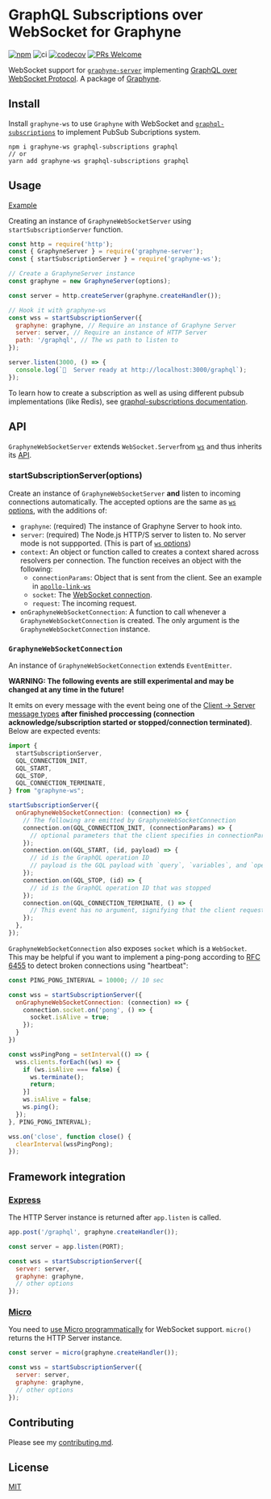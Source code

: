 # GraphQL Subscriptions over WebSocket for Graphyne

[![npm](https://badgen.net/npm/v/graphyne-ws)](https://www.npmjs.com/package/graphyne-ws)
![ci](https://github.com/hoangvvo/graphyne/workflows/Test%20and%20coverage/badge.svg)
[![codecov](https://codecov.io/gh/hoangvvo/graphyne/branch/master/graph/badge.svg)](https://codecov.io/gh/hoangvvo/graphyne)
[![PRs Welcome](https://badgen.net/badge/PRs/welcome/ff5252)](/CONTRIBUTING.md)

WebSocket support for [`graphyne-server`](/packages/graphyne-server) implementing [GraphQL over WebSocket Protocol](https://github.com/apollographql/subscriptions-transport-ws/blob/master/PROTOCOL.md). A package of [Graphyne](/).

## Install

Install `graphyne-ws` to use `Graphyne` with WebSocket and [`graphql-subscriptions`](https://github.com/apollographql/graphql-subscriptions) to implement PubSub Subcriptions system.

```shell
npm i graphyne-ws graphql-subscriptions graphql
// or
yarn add graphyne-ws graphql-subscriptions graphql
```

## Usage

[Example](/examples/with-graphql-subscriptions)

Creating an instance of `GraphyneWebSocketServer` using `startSubscriptionServer` function.

```javascript
const http = require('http');
const { GraphyneServer } = require('graphyne-server');
const { startSubscriptionServer } = require('graphyne-ws');

// Create a GraphyneServer instance
const graphyne = new GraphyneServer(options);

const server = http.createServer(graphyne.createHandler());

// Hook it with graphyne-ws
const wss = startSubscriptionServer({
  graphyne: graphyne, // Require an instance of Graphyne Server
  server: server, // Require an instance of HTTP Server
  path: '/graphql', // The ws path to listen to
});

server.listen(3000, () => {
  console.log(`🚀  Server ready at http://localhost:3000/graphql`);
});
```

To learn how to create a subscription as well as using different pubsub implementations (like Redis), see [graphql-subscriptions documentation](https://github.com/apollographql/graphql-subscriptions#getting-started-with-your-first-subscription).

## API

`GraphyneWebSocketServer` extends `WebSocket.Server`from [`ws`](https://www.npmjs.com/package/ws) and thus inherits its [API](https://github.com/websockets/ws/blob/HEAD/doc/ws.md).

### startSubscriptionServer(options)

Create an instance of `GraphyneWebSocketServer` **and** listen to incoming connections automatically. The accepted options are the same as [`ws` options](https://github.com/websockets/ws/blob/HEAD/doc/ws.md#new-websocketserveroptions-callback), with the additions of:

- `graphyne`: (required) The instance of Graphyne Server to hook into.
- `server`: (required) The Node.js HTTP/S server to listen to. No server mode is not suppported. (This is part of [`ws` options](https://github.com/websockets/ws/blob/HEAD/doc/ws.md#new-websocketserveroptions-callback))
- `context`: An object or function called to creates a context shared across resolvers per connection. The function receives an object with the following:
  - `connectionParams`: Object that is sent from the client. See an example in [`apollo-link-ws`](https://www.apollographql.com/docs/react/data/subscriptions/#authentication-over-websocket)
  - `socket`: The [WebSocket connection](https://github.com/websockets/ws/blob/HEAD/doc/ws.md#event-connection).
  - `request`: The incoming request.
- `onGraphyneWebSocketConnection`: A function to call whenever a `GraphyneWebSocketConnection` is created. The only argument is the `GraphyneWebSocketConnection` instance.

### `GraphyneWebSocketConnection`

An instance of `GraphyneWebSocketConnection` extends `EventEmitter`.

**WARNING: The following events are still experimental and may be changed at any time in the future!**

It emits on every message with the event being one of the [Client -> Server message types](src/messageTypes.ts) **after finished proccessing (connection acknowledge/subscription started or stopped/connection terminated)**. Below are expected events:

```javascript
import {
  startSubscriptionServer,
  GQL_CONNECTION_INIT,
  GQL_START,
  GQL_STOP,
  GQL_CONNECTION_TERMINATE,
} from "graphyne-ws";

startSubscriptionServer({
  onGraphyneWebSocketConnection: (connection) => {
    // The following are emitted by GraphyneWebSocketConnection
    connection.on(GQL_CONNECTION_INIT, (connectionParams) => {
      // optional parameters that the client specifies in connectionParams
    });
    connection.on(GQL_START, (id, payload) => {
      // id is the GraphQL operation ID
      // payload is the GQL payload with `query`, `variables`, and `operationName`.
    });
    connection.on(GQL_STOP, (id) => {
      // id is the GraphQL operation ID that was stopped
    });
    connection.on(GQL_CONNECTION_TERMINATE, () => {
      // This event has no argument, signifying that the client requests the connection to be terminated
    });
  },
});
```

`GraphyneWebSocketConnection` also exposes `socket` which is a `WebSocket`. This may be helpful if you want to implement a ping-pong according to [RFC 6455](https://tools.ietf.org/html/rfc6455) to detect broken connections using "heartbeat":

```javascript
const PING_PONG_INTERVAL = 10000; // 10 sec

const wss = startSubscriptionServer({
  onGraphyneWebSocketConnection: (connection) => {
    connection.socket.on('pong', () => {
      socket.isAlive = true;
    });
  }
})

const wssPingPong = setInterval(() => {
  wss.clients.forEach((ws) => {
    if (ws.isAlive === false) {
      ws.terminate();
      return;
    }]
    ws.isAlive = false;
    ws.ping();
  });
}, PING_PONG_INTERVAL);

wss.on('close', function close() {
  clearInterval(wssPingPong);
});
```

## Framework integration

### [Express](https://github.com/expressjs/express)

The HTTP Server instance is returned after `app.listen` is called.

```javascript
app.post('/graphql', graphyne.createHandler());

const server = app.listen(PORT);

const wss = startSubscriptionServer({
  server: server,
  graphyne: graphyne,
  // other options
});
```

### [Micro](https://github.com/zeit/micro)

You need to [use Micro programmatically](https://www.npmjs.com/package/micro#programmatic-use) for WebSocket support. `micro()` returns the HTTP Server instance.

```javascript
const server = micro(graphyne.createHandler());

const wss = startSubscriptionServer({
  server: server,
  graphyne: graphyne,
  // other options
});
```

## Contributing

Please see my [contributing.md](/CONTRIBUTING.md).

## License

[MIT](/LICENSE)

